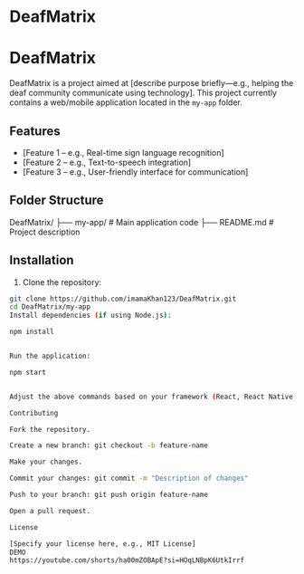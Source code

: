 # DeafMatrix
# DeafMatrix

DeafMatrix is a project aimed at [describe purpose briefly—e.g., helping the deaf community communicate using technology]. This project currently contains a web/mobile application located in the `my-app` folder.

## Features

- [Feature 1 – e.g., Real-time sign language recognition]
- [Feature 2 – e.g., Text-to-speech integration]
- [Feature 3 – e.g., User-friendly interface for communication]

## Folder Structure

DeafMatrix/
├── my-app/ # Main application code
├── README.md # Project description

## Installation

1. Clone the repository:

```bash
git clone https://github.com/imamaKhan123/DeafMatrix.git
cd DeafMatrix/my-app
Install dependencies (if using Node.js):

npm install


Run the application:

npm start


Adjust the above commands based on your framework (React, React Native, or Expo).

Contributing

Fork the repository.

Create a new branch: git checkout -b feature-name

Make your changes.

Commit your changes: git commit -m "Description of changes"

Push to your branch: git push origin feature-name

Open a pull request.

License

[Specify your license here, e.g., MIT License]
DEMO
https://youtube.com/shorts/ha00mZOBApE?si=HOqLNBpK6UtkIrrf
